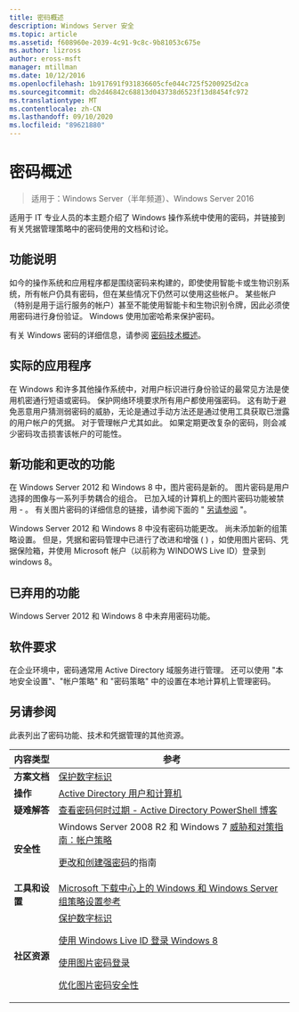 ```yaml
---
title: 密码概述
description: Windows Server 安全
ms.topic: article
ms.assetid: f608960e-2039-4c91-9c8c-9b81053c675e
ms.author: lizross
author: eross-msft
manager: mtillman
ms.date: 10/12/2016
ms.openlocfilehash: 1b917691f931836605cfe044c725f5200925d2ca
ms.sourcegitcommit: db2d46842c68813d043738d6523f13d8454fc972
ms.translationtype: MT
ms.contentlocale: zh-CN
ms.lasthandoff: 09/10/2020
ms.locfileid: "89621880"
---
```

# <a name="passwords-overview"></a>密码概述

>适用于：Windows Server（半年频道）、Windows Server 2016

适用于 IT 专业人员的本主题介绍了 Windows 操作系统中使用的密码，并链接到有关凭据管理策略中的密码使用的文档和讨论。

## <a name="feature-description"></a><a name="BKMK_OVER"></a>功能说明
如今的操作系统和应用程序都是围绕密码来构建的，即使使用智能卡或生物识别系统，所有帐户仍具有密码，但在某些情况下仍然可以使用这些帐户。 某些帐户（特别是用于运行服务的帐户）甚至不能使用智能卡和生物识别令牌，因此必须使用密码进行身份验证。 Windows 使用加密哈希来保护密码。

有关 Windows 密码的详细信息，请参阅 [密码技术概述](/previous-versions/windows/it-pro/windows-server-2008-R2-and-2008/hh994558(v=ws.10))。

## <a name="practical-applications"></a><a name="BKMK_APP"></a>实际的应用程序
在 Windows 和许多其他操作系统中，对用户标识进行身份验证的最常见方法是使用机密通行短语或密码。 保护网络环境要求所有用户都使用强密码。 这有助于避免恶意用户猜测弱密码的威胁，无论是通过手动方法还是通过使用工具获取已泄露的用户帐户的凭据。 对于管理帐户尤其如此。 如果定期更改复杂的密码，则会减少密码攻击损害该帐户的可能性。

## <a name="new-and-changed-functionality"></a><a name="BKMK_NEW"></a>新功能和更改的功能
在 Windows Server 2012 和 Windows 8 中，图片密码是新的。 图片密码是用户选择的图像与一系列手势耦合的组合。 已加入域的计算机上的图片密码功能被禁用 \- 。 有关图片密码的详细信息的链接，请参阅下面的 " [另请参阅](#BKMK_LINKS) "。

Windows Server 2012 和 Windows 8 中没有密码功能更改。 尚未添加新的组策略设置。 但是，凭据和密码管理中已进行了改进和增强 \( \) ，如使用图片密码、凭据保险箱，并使用 Microsoft 帐户（以前称为 WINDOWS Live ID）登录到 windows 8。

## <a name="deprecated-functionality"></a><a name="BKMK_DEP"></a>已弃用的功能
Windows Server 2012 和 Windows 8 中未弃用密码功能。

## <a name="software-requirements"></a><a name="BKMK_SOFT"></a>软件要求
在企业环境中，密码通常用 Active Directory 域服务进行管理。 还可以使用 "本地安全设置"、"帐户策略" 和 "密码策略" 中的设置在本地计算机上管理密码。

## <a name="see-also"></a><a name="BKMK_LINKS"></a>另请参阅
此表列出了密码功能、技术和凭据管理的其他资源。

|内容类型|参考|
|--------|-------|
|**方案文档**|[保护数字标识](https://blogs.msdn.com/b/b8/archive/2011/12/14/protecting-your-digital-identity.aspx)|
|**操作**|[Active Directory 用户和计算机](/previous-versions/windows/it-pro/windows-server-2008-R2-and-2008/cc754217(v=ws.11))|
|**疑难解答**|[查看密码何时过期 \- Active Directory PowerShell 博客](https://blogs.msdn.com/b/adpowershell/archive/2010/08/09/9970198.aspx)|
|**安全性**| Windows Server 2008 R2 和 Windows 7 [威胁和对策指南：帐户策略](/previous-versions/windows/it-pro/windows-server-2008-R2-and-2008/hh125920(v=ws.10))<p>[更改和创建强密码](https://www.microsoft.com/security/online-privacy/passwords-create.aspx)的指南|
|**工具和设置**|[Microsoft 下载中心上的 Windows 和 Windows Server 组策略设置参考](https://www.microsoft.com/download/en/details.aspx?amp;displaylang=en&displaylang=en&id=25250)|
|**社区资源**|[保护数字标识](https://blogs.msdn.com/b/b8/archive/2011/12/14/protecting-your-digital-identity.aspx)<p>[使用 Windows Live ID 登录 Windows 8](https://blogs.msdn.com/b/b8/archive/2011/09/26/signing-in-to-windows-8-with-a-windows-live-id.aspx)<p>[使用图片密码登录](/archive/blogs/b8/signing-in-with-a-picture-password)<p>[优化图片密码安全性](/archive/blogs/b8/optimizing-picture-password-security)|